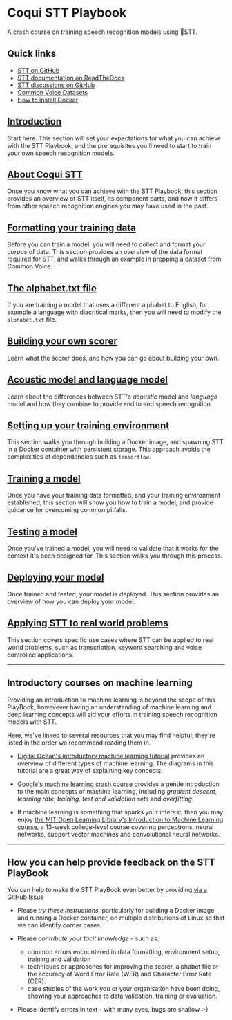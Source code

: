 # Coqui STT Playbook

A crash course on training speech recognition models using 🐸STT.

## Quick links

* [STT on GitHub](https://github.com/coqui-ai/STT)
* [STT documentation on ReadTheDocs](https://stt.readthedocs.io/en/latest/)
* [STT discussions on GitHub](https://github.com/coqui-ai/STT/discussions)
* [Common Voice Datasets](https://commonvoice.mozilla.org/en/datasets)
* [How to install Docker](https://docs.docker.com/engine/install/)

## [Introduction](INTRO.md)

Start here. This section will set your expectations for what you can achieve with the STT Playbook, and the prerequisites you'll need to start to train your own speech recognition models.

## [About Coqui STT](ABOUT.md)

Once you know what you can achieve with the STT Playbook, this section provides an overview of STT itself, its component parts, and how it differs from other speech recognition engines you may have used in the past.

## [Formatting your training data](DATA_FORMATTING.md)

Before you can train a model, you will need to collect and format your _corpus_ of data. This section provides an overview of the data format required for STT, and walks through an example in prepping a dataset from Common Voice.

## [The alphabet.txt file](ALPHABET.md)

If you are training a model that uses a different alphabet to English, for example a language with diacritical marks, then you will need to modify the `alphabet.txt` file.

## [Building your own scorer](SCORER.md)

Learn what the scorer does, and how you can go about building your own. 

## [Acoustic model and language model](AM_vs_LM.md)

Learn about the differences between STT's _acoustic_ model and _language_ model and how they combine to provide end to end speech recognition.

## [Setting up your training environment](ENVIRONMENT.md)

This section walks you through building a Docker image, and spawning STT in a Docker container with persistent storage. This approach avoids the complexities of dependencies such as `tensorflow`.

## [Training a model](TRAINING.md)

Once you have your training data formatted, and your training environment established, this section will show you how to train a model, and provide guidance for overcoming common pitfalls.

## [Testing a model](TESTING.md)

Once you've trained a model, you will need to validate that it works for the context it's been designed for. This section walks you through this process.

## [Deploying your model](DEPLOYMENT.md)

Once trained and tested, your model is deployed. This section provides an overview of how you can deploy your model.

## [Applying STT to real world problems](EXAMPLES.md)

This section covers specific use cases where STT can be applied to real world problems, such as transcription, keyword searching and voice controlled applications.

---

## Introductory courses on machine learning

Providing an introduction to machine learning is beyond the scope of this PlayBook, howevever having an understanding of machine learning and deep learning concepts will aid your efforts in training speech recognition models with STT.

Here, we've linked to several resources that you may find helpful; they're listed in the order we recommend reading them in.

* [Digital Ocean's introductory machine learning tutorial](https://www.digitalocean.com/community/tutorials/an-introduction-to-machine-learning) provides an overview of different types of machine learning. The diagrams in this tutorial are a great way of explaining key concepts.

* [Google's machine learning crash course](https://developers.google.com/machine-learning/crash-course/ml-intro) provides a gentle introduction to the main concepts of machine learning, including _gradient descent_, _learning rate_, _training, test and validation sets_ and _overfitting_.

* If machine learning is something that sparks your interest, then you may enjoy [the MIT Open Learning Library's Introduction to Machine Learning course](https://openlearninglibrary.mit.edu/courses/course-v1:MITx+6.036+1T2019/course/), a 13-week college-level course covering perceptrons, neural networks, support vector machines and convolutional neural networks. 

---

## How you can help provide feedback on the STT PlayBook

You can help to make the STT PlayBook even better by providing [via a GitHub Issue](https://github.com/coqui-ai/STT-playbook/issues)

* Please _try these instructions_, particularly for building a Docker image and running a Docker container, on multiple distributions of Linux so that we can identify corner cases.

* Please _contribute your tacit knowledge_ - such as:
  - common errors encountered in data formatting, environment setup, training and validation
  - techniques or approaches for improving the scorer, alphabet file or the accuracy of Word Error Rate (WER) and Character Error Rate (CER).
  - case studies of the work you or your organisation have been doing, showing your approaches to data validation, training or evaluation.

* Please identify errors in text - with many eyes, bugs are shallow :-)
